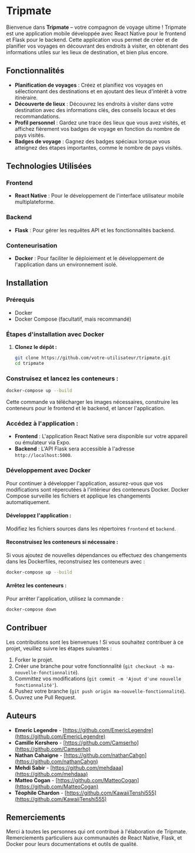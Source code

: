 # Tripmate

Bienvenue dans **Tripmate** – votre compagnon de voyage ultime ! Tripmate est une application mobile développée avec React Native pour le frontend et Flask pour le backend. Cette application vous permet de créer et de planifier vos voyages en découvrant des endroits à visiter, en obtenant des informations utiles sur les lieux de destination, et bien plus encore.

## Fonctionnalités

- **Planification de voyages** : Créez et planifiez vos voyages en sélectionnant des destinations et en ajoutant des lieux d'intérêt à votre itinéraire.
- **Découverte de lieux** : Découvrez les endroits à visiter dans votre destination avec des informations clés, des conseils locaux et des recommandations.
- **Profil personnel** : Gardez une trace des lieux que vous avez visités, et affichez fièrement vos badges de voyage en fonction du nombre de pays visités.
- **Badges de voyage** : Gagnez des badges spéciaux lorsque vous atteignez des étapes importantes, comme le nombre de pays visités.

## Technologies Utilisées

### Frontend
- **React Native** : Pour le développement de l'interface utilisateur mobile multiplateforme.

### Backend
- **Flask** : Pour gérer les requêtes API et les fonctionnalités backend.

### Conteneurisation
- **Docker** : Pour faciliter le déploiement et le développement de l'application dans un environnement isolé.

## Installation

### Prérequis

- Docker
- Docker Compose (facultatif, mais recommandé)

### Étapes d'installation avec Docker

1. **Clonez le dépôt :**

   ```bash
   git clone https://github.com/votre-utilisateur/tripmate.git
   cd tripmate
### Construisez et lancez les conteneurs :

  ```bash
  docker-compose up --build
```

Cette commande va télécharger les images nécessaires, construire les conteneurs pour le frontend et le backend, et lancer l'application.

### Accédez à l'application :
- **Frontend** : L'application React Native sera disponible sur votre appareil ou émulateur via Expo.
- **Backend** : L'API Flask sera accessible à l'adresse `http://localhost:5000`.

### Développement avec Docker
Pour continuer à développer l'application, assurez-vous que vos modifications sont répercutées à l'intérieur des conteneurs Docker. Docker Compose surveille les fichiers et applique les changements automatiquement.

#### Développez l'application :
Modifiez les fichiers sources dans les répertoires `frontend` et `backend`.

#### Reconstruisez les conteneurs si nécessaire :
Si vous ajoutez de nouvelles dépendances ou effectuez des changements dans les Dockerfiles, reconstruisez les conteneurs avec :

  ```bash
  docker-compose up --build
```

#### Arrêtez les conteneurs :
Pour arrêter l'application, utilisez la commande :

  ```bash
  docker-compose down
  ```

## Contribuer
Les contributions sont les bienvenues ! Si vous souhaitez contribuer à ce projet, veuillez suivre les étapes suivantes :

1. Forker le projet.
2. Créer une branche pour votre fonctionnalité (`git checkout -b ma-nouvelle-fonctionnalité`).
3. Committez vos modifications (`git commit -m 'Ajout d'une nouvelle fonctionnalité'`).
4. Pushez votre branche (`git push origin ma-nouvelle-fonctionnalité`).
5. Ouvrez une Pull Request.

## Auteurs
- **Emeric Legendre** - [https://github.com/EmericLegendre](https://github.com/EmericLegendre)
- **Camille Kershero** - [https://github.com/Camserho](https://github.com/Camserho)
- **Nathan Cahaigne** - [https://github.com/nathanCahgn](https://github.com/nathanCahgn)
- **Mehdi Sabir** - [https://github.com/mehdaaa](https://github.com/mehdaaa)
- **Matteo Cogan** - [https://github.com/MatteoCogan](https://github.com/MatteoCogan)
- **Téophile Chardon** - [https://github.com/KawaiiTenshi555](https://github.com/KawaiiTenshi555)

## Remerciements
Merci à toutes les personnes qui ont contribué à l'élaboration de Tripmate.  
Remerciements particuliers aux communautés de React Native, Flask, et Docker pour leurs documentations et outils de qualité.
